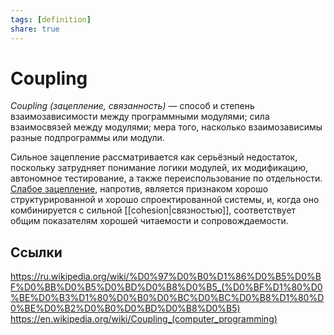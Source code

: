 ```yaml
---
tags: [definition]
share: true
---
```


# Coupling
*Coupling (зацепление, связанность)* — способ и степень взаимозависимости между программными модулями; сила взаимосвязей между модулями; мера того, насколько взаимозависимы разные подпрограммы или модули.

Сильное зацепление рассматривается как серьёзный недостаток, поскольку затрудняет понимание логики модулей, их модификацию, автономное тестирование, а также переиспользование по отдельности. [Слабое зацепление](https://en.wikipedia.org/wiki/Loose_coupling), напротив, является признаком хорошо структурированной и хорошо спроектированной системы, и, когда оно комбинируется с сильной [[cohesion|связностью]], соответствует общим показателям хорошей читаемости и сопровождаемости.

## Ссылки
https://ru.wikipedia.org/wiki/%D0%97%D0%B0%D1%86%D0%B5%D0%BF%D0%BB%D0%B5%D0%BD%D0%B8%D0%B5_(%D0%BF%D1%80%D0%BE%D0%B3%D1%80%D0%B0%D0%BC%D0%BC%D0%B8%D1%80%D0%BE%D0%B2%D0%B0%D0%BD%D0%B8%D0%B5)
https://en.wikipedia.org/wiki/Coupling_(computer_programming)